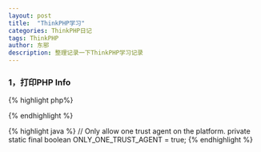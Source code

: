 ```yaml
---
layout: post
title:  "ThinkPHP学习"
categories: ThinkPHP日记
tags: ThinkPHP
author: 东邪
description: 整理记录一下ThinkPHP学习记录
---
```


###  1，打印PHP Info

{% highlight php%}
<?php
    echo(phpinfo());
?>
{% endhighlight %}


{% highlight java %}
// Only allow one trust agent on the platform.
private static final boolean ONLY_ONE_TRUST_AGENT = true;
{% endhighlight %}

